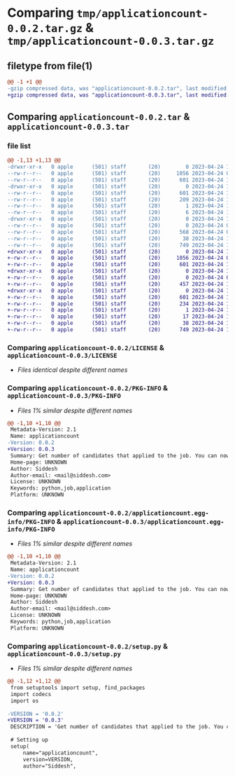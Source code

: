 # Comparing `tmp/applicationcount-0.0.2.tar.gz` & `tmp/applicationcount-0.0.3.tar.gz`

## filetype from file(1)

```diff
@@ -1 +1 @@
-gzip compressed data, was "applicationcount-0.0.2.tar", last modified: Mon Apr 24 10:14:38 2023, max compression
+gzip compressed data, was "applicationcount-0.0.3.tar", last modified: Mon Apr 24 10:26:45 2023, max compression
```

## Comparing `applicationcount-0.0.2.tar` & `applicationcount-0.0.3.tar`

### file list

```diff
@@ -1,13 +1,13 @@
-drwxr-xr-x   0 apple      (501) staff       (20)        0 2023-04-24 10:14:38.174790 applicationcount-0.0.2/
--rw-r--r--   0 apple      (501) staff       (20)     1056 2023-04-24 08:51:59.000000 applicationcount-0.0.2/LICENSE
--rw-r--r--   0 apple      (501) staff       (20)      601 2023-04-24 10:14:38.174534 applicationcount-0.0.2/PKG-INFO
-drwxr-xr-x   0 apple      (501) staff       (20)        0 2023-04-24 10:14:38.172868 applicationcount-0.0.2/applicationcount.egg-info/
--rw-r--r--   0 apple      (501) staff       (20)      601 2023-04-24 10:14:38.000000 applicationcount-0.0.2/applicationcount.egg-info/PKG-INFO
--rw-r--r--   0 apple      (501) staff       (20)      209 2023-04-24 10:14:38.000000 applicationcount-0.0.2/applicationcount.egg-info/SOURCES.txt
--rw-r--r--   0 apple      (501) staff       (20)        1 2023-04-24 10:14:38.000000 applicationcount-0.0.2/applicationcount.egg-info/dependency_links.txt
--rw-r--r--   0 apple      (501) staff       (20)        6 2023-04-24 10:14:38.000000 applicationcount-0.0.2/applicationcount.egg-info/top_level.txt
-drwxr-xr-x   0 apple      (501) staff       (20)        0 2023-04-24 10:14:38.173680 applicationcount-0.0.2/count/
--rw-r--r--   0 apple      (501) staff       (20)        0 2023-04-24 08:52:50.000000 applicationcount-0.0.2/count/__init__.py
--rw-r--r--   0 apple      (501) staff       (20)      568 2023-04-24 08:57:48.000000 applicationcount-0.0.2/count/count.py
--rw-r--r--   0 apple      (501) staff       (20)       38 2023-04-24 10:14:38.174879 applicationcount-0.0.2/setup.cfg
--rw-r--r--   0 apple      (501) staff       (20)      749 2023-04-24 10:14:32.000000 applicationcount-0.0.2/setup.py
+drwxr-xr-x   0 apple      (501) staff       (20)        0 2023-04-24 10:26:45.617450 applicationcount-0.0.3/
+-rw-r--r--   0 apple      (501) staff       (20)     1056 2023-04-24 08:51:59.000000 applicationcount-0.0.3/LICENSE
+-rw-r--r--   0 apple      (501) staff       (20)      601 2023-04-24 10:26:45.617189 applicationcount-0.0.3/PKG-INFO
+drwxr-xr-x   0 apple      (501) staff       (20)        0 2023-04-24 10:26:45.615326 applicationcount-0.0.3/applicationcount/
+-rw-r--r--   0 apple      (501) staff       (20)        0 2023-04-24 08:52:50.000000 applicationcount-0.0.3/applicationcount/__init__.py
+-rw-r--r--   0 apple      (501) staff       (20)      457 2023-04-24 10:22:44.000000 applicationcount-0.0.3/applicationcount/generate.py
+drwxr-xr-x   0 apple      (501) staff       (20)        0 2023-04-24 10:26:45.616831 applicationcount-0.0.3/applicationcount.egg-info/
+-rw-r--r--   0 apple      (501) staff       (20)      601 2023-04-24 10:26:45.000000 applicationcount-0.0.3/applicationcount.egg-info/PKG-INFO
+-rw-r--r--   0 apple      (501) staff       (20)      234 2023-04-24 10:26:45.000000 applicationcount-0.0.3/applicationcount.egg-info/SOURCES.txt
+-rw-r--r--   0 apple      (501) staff       (20)        1 2023-04-24 10:26:45.000000 applicationcount-0.0.3/applicationcount.egg-info/dependency_links.txt
+-rw-r--r--   0 apple      (501) staff       (20)       17 2023-04-24 10:26:45.000000 applicationcount-0.0.3/applicationcount.egg-info/top_level.txt
+-rw-r--r--   0 apple      (501) staff       (20)       38 2023-04-24 10:26:45.617546 applicationcount-0.0.3/setup.cfg
+-rw-r--r--   0 apple      (501) staff       (20)      749 2023-04-24 10:25:39.000000 applicationcount-0.0.3/setup.py
```

### Comparing `applicationcount-0.0.2/LICENSE` & `applicationcount-0.0.3/LICENSE`

 * *Files identical despite different names*

### Comparing `applicationcount-0.0.2/PKG-INFO` & `applicationcount-0.0.3/PKG-INFO`

 * *Files 1% similar despite different names*

```diff
@@ -1,10 +1,10 @@
 Metadata-Version: 2.1
 Name: applicationcount
-Version: 0.0.2
+Version: 0.0.3
 Summary: Get number of candidates that applied to the job. You can now generate passsword too.
 Home-page: UNKNOWN
 Author: Siddesh
 Author-email: <mail@siddesh.com>
 License: UNKNOWN
 Keywords: python,job,application
 Platform: UNKNOWN
```

### Comparing `applicationcount-0.0.2/applicationcount.egg-info/PKG-INFO` & `applicationcount-0.0.3/applicationcount.egg-info/PKG-INFO`

 * *Files 1% similar despite different names*

```diff
@@ -1,10 +1,10 @@
 Metadata-Version: 2.1
 Name: applicationcount
-Version: 0.0.2
+Version: 0.0.3
 Summary: Get number of candidates that applied to the job. You can now generate passsword too.
 Home-page: UNKNOWN
 Author: Siddesh
 Author-email: <mail@siddesh.com>
 License: UNKNOWN
 Keywords: python,job,application
 Platform: UNKNOWN
```

### Comparing `applicationcount-0.0.2/setup.py` & `applicationcount-0.0.3/setup.py`

 * *Files 1% similar despite different names*

```diff
@@ -1,12 +1,12 @@
 from setuptools import setup, find_packages
 import codecs
 import os
 
-VERSION = '0.0.2'
+VERSION = '0.0.3'
 DESCRIPTION = 'Get number of candidates that applied to the job. You can now generate passsword too.'
 
 # Setting up
 setup(
     name="applicationcount",
     version=VERSION,
     author="Siddesh",
```

